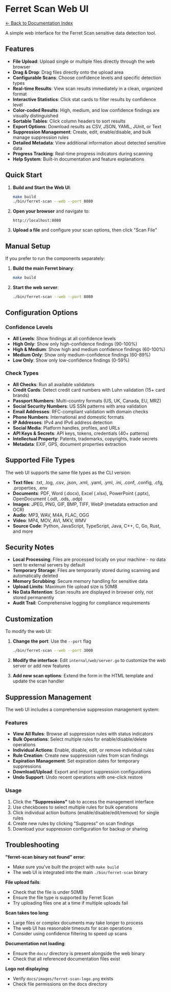 # Ferret Scan Web UI

[← Back to Documentation Index](../README.md)

A simple web interface for the Ferret Scan sensitive data detection tool.

## Features

- **File Upload**: Upload single or multiple files directly through the web browser
- **Drag & Drop**: Drag files directly onto the upload area
- **Configurable Scans**: Choose confidence levels and specific detection types
- **Real-time Results**: View scan results immediately in a clean, organized format
- **Interactive Statistics**: Click stat cards to filter results by confidence level
- **Color-coded Results**: High, medium, and low confidence findings are visually distinguished
- **Sortable Tables**: Click column headers to sort results
- **Export Options**: Download results as CSV, JSON, YAML, JUnit, or Text
- **Suppression Management**: Create, edit, enable/disable, and bulk manage suppression rules
- **Detailed Metadata**: View additional information about detected sensitive data
- **Progress Tracking**: Real-time progress indicators during scanning
- **Help System**: Built-in documentation and feature explanations
<!-- GENAI_DISABLED: AI-Powered Features: OCR for images/PDFs, audio transcription, and AI PII detection -->

## Quick Start

1. **Build and Start the Web UI**:
   ```bash
   make build
   ./bin/ferret-scan --web --port 8080
   ```

2. **Open your browser** and navigate to:
   ```
   http://localhost:8080
   ```

3. **Upload a file** and configure your scan options, then click "Scan File"

## Manual Setup

If you prefer to run the components separately:

1. **Build the main Ferret binary**:
   ```bash
   make build
   ```

2. **Start the web server**:
   ```bash
   ./bin/ferret-scan --web --port 8080
   ```

## Configuration Options

### Confidence Levels
- **All Levels**: Show findings at all confidence levels
- **High Only**: Show only high-confidence findings (90-100%)
- **High & Medium**: Show high and medium confidence findings (60-100%)
- **Medium Only**: Show only medium-confidence findings (60-89%)
- **Low Only**: Show only low-confidence findings (0-59%)

### Check Types
- **All Checks**: Run all available validators
- **Credit Cards**: Detect credit card numbers with Luhn validation (15+ card brands)
- **Passport Numbers**: Multi-country formats (US, UK, Canada, EU, MRZ)
- **Social Security Numbers**: US SSN patterns with area validation
- **Email Addresses**: RFC-compliant validation with domain checks
- **Phone Numbers**: International and domestic formats
- **IP Addresses**: IPv4 and IPv6 address detection
- **Social Media**: Platform handles, profiles, and URLs
- **API Keys & Secrets**: API keys, tokens, credentials (40+ patterns)
- **Intellectual Property**: Patents, trademarks, copyrights, trade secrets
- **Metadata**: EXIF, GPS, document properties extraction
<!-- GENAI_DISABLED: AI PII Detection with Amazon Comprehend -->

## Supported File Types

The web UI supports the same file types as the CLI version:
- **Text files**: .txt, .log, .csv, .json, .xml, .yaml, .yml, .ini, .conf, .config, .cfg, .properties, .env
- **Documents**: PDF, Word (.docx), Excel (.xlsx), PowerPoint (.pptx), OpenDocument (.odt, .ods, .odp)
- **Images**: JPEG, PNG, GIF, BMP, TIFF, WebP (metadata extraction and OCR)
- **Audio**: MP3, WAV, M4A, FLAC, OGG <!-- GENAI_DISABLED: (transcription with AWS Transcribe) -->
- **Video**: MP4, MOV, AVI, MKV, WMV <!-- GENAI_DISABLED: (audio extraction and transcription) -->
- **Source Code**: Python, JavaScript, TypeScript, Java, C++, C, Go, Rust, and more

## Security Notes

- **Local Processing**: Files are processed locally on your machine - no data sent to external servers by default
- **Temporary Storage**: Files are temporarily stored during scanning and automatically deleted
- **Memory Scrubbing**: Secure memory handling for sensitive data
- **Upload Limits**: Maximum file upload size is 50MB
- **No Data Retention**: Scan results are displayed in browser only, not stored permanently
- **Audit Trail**: Comprehensive logging for compliance requirements
<!-- GENAI_DISABLED: When GenAI features are enabled, files may be sent to AWS services (Textract, Transcribe, Comprehend) -->

## Customization

To modify the web UI:

1. **Change the port**: Use the `--port` flag
   ```bash
   ./bin/ferret-scan --web --port 3000
   ```

2. **Modify the interface**: Edit `internal/web/server.go` to customize the web server or add new features

3. **Add new scan options**: Extend the form in the HTML template and update the scan handler

## Suppression Management

The web UI includes a comprehensive suppression management system:

### Features
- **View All Rules**: Browse all suppression rules with status indicators
- **Bulk Operations**: Select multiple rules for enable/disable/delete operations
- **Individual Actions**: Enable, disable, edit, or remove individual rules
- **Rule Creation**: Create new suppression rules from scan findings
- **Expiration Management**: Set expiration dates for temporary suppressions
- **Download/Upload**: Export and import suppression configurations
- **Undo Support**: Undo recent operations with one-click restore

### Usage
1. Click the **"Suppressions"** tab to access the management interface
2. Use checkboxes to select multiple rules for bulk operations
3. Click individual action buttons (enable/disable/edit/remove) for single rules
4. Create new rules by clicking "Suppress" on scan findings
5. Download your suppression configuration for backup or sharing

## Troubleshooting

**"ferret-scan binary not found" error**:
- Make sure you've built the project with `make build`
- The web UI is integrated into the main `./bin/ferret-scan` binary

**File upload fails**:
- Check that the file is under 50MB
- Ensure the file type is supported by Ferret Scan
- Try uploading files one at a time if multiple uploads fail

**Scan takes too long**:
- Large files or complex documents may take longer to process
- The web UI has reasonable timeouts for scan operations
- Consider using confidence filtering to speed up scans

**Documentation not loading**:
- Ensure the `docs/` directory is present alongside the web binary
- Check that all referenced documentation files exist

**Logo not displaying**:
- Verify `docs/images/ferret-scan-logo.png` exists
- Check file permissions on the docs directory
